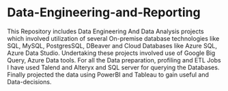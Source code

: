 # Data-Engineering-and-Reporting

This Repository includes Data Engineering And Data Analysis projects which involved utilization of several On-premise database technologies like SQL, MySQL, PostgresSQL, DBeaver and Cloud Databases like Azure SQL, Azure Data Studio.
Undertaking these projects involved use of Google Big Query, Azure Data tools.
For all the Data preparation, profiling and ETL Jobs I have used Talend and Alteryx and SQL server for querying the Databases.
Finally projected the data using PowerBI and Tableau to gain useful and Data-decisions.
